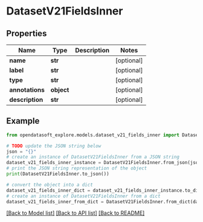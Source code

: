 # DatasetV21FieldsInner


## Properties

Name | Type | Description | Notes
------------ | ------------- | ------------- | -------------
**name** | **str** |  | [optional] 
**label** | **str** |  | [optional] 
**type** | **str** |  | [optional] 
**annotations** | **object** |  | [optional] 
**description** | **str** |  | [optional] 

## Example

```python
from opendatasoft_explore.models.dataset_v21_fields_inner import DatasetV21FieldsInner

# TODO update the JSON string below
json = "{}"
# create an instance of DatasetV21FieldsInner from a JSON string
dataset_v21_fields_inner_instance = DatasetV21FieldsInner.from_json(json)
# print the JSON string representation of the object
print(DatasetV21FieldsInner.to_json())

# convert the object into a dict
dataset_v21_fields_inner_dict = dataset_v21_fields_inner_instance.to_dict()
# create an instance of DatasetV21FieldsInner from a dict
dataset_v21_fields_inner_from_dict = DatasetV21FieldsInner.from_dict(dataset_v21_fields_inner_dict)
```
[[Back to Model list]](../README.md#documentation-for-models) [[Back to API list]](../README.md#documentation-for-api-endpoints) [[Back to README]](../README.md)


